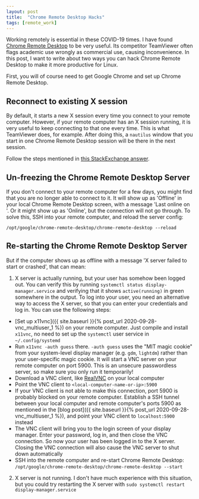 ```yaml
---
layout: post
title:  "Chrome Remote Desktop Hacks"
tags: [remote_work]
---
```

Working remotely is essential in these COVID-19 times. I have found [Chrome Remote Desktop](https://remotedesktop.google.com/) to be very useful. Its competitor TeamViewer often flags academic use wrongly as commercial use, causing inconvenience. In this post, I want to write about two ways you can hack Chrome Remote Desktop to make it more productive for Linux.

First, you will of course need to get Google Chrome and set up Chrome Remote Desktop.

## Reconnect to existing X session
By default, it starts a new X session every time you connect to your remote computer. However, if your remote computer has an X session running, it is very useful to keep connecting to that one every time. This is what TeamViewer does, for example. After doing this, a `nautilus` window that you start in one Chrome Remote Desktop session will be there in the next session.

Follow the steps mentioned in [this StackExchange answer](https://superuser.com/a/850359).

## Un-freezing the Chrome Remote Desktop Server
If you don't connect to your remote computer for a few days, you might find that you are no longer able to connect to it. It will show up as 'Offline' in your local Chrome Remote Desktop screen, with a message 'Last online on <date>'. Or it might show up as 'Online', but the connection will not go through. To solve this, SSH into your remote computer, and reload the server config:
```
/opt/google/chrome-remote-desktop/chrome-remote-desktop --reload
``` 
  
## Re-starting the Chrome Remote Desktop Server
But if the computer shows up as offline with a message 'X server failed to start or crashed', that can mean:

1. X server is actually running, but your user has somehow been logged out. You can verify this by running `systemctl status display-manager.service` and verifying
that it shows `active(running)` in green somewhere in the output. To log into your user, you need an alternative way to access the X server, so that you can enter
your credentials and log in. You can use the following steps:
  - [Set up x11vnc]({{ site.baseurl }}{% post_url 2020-09-28-vnc_multiuser_1 %}) on your remote computer. Just compile and install `x11vnc`, no need to set up the
`systemctl` user service in `~/.config/systemd`
  - Run `x11vnc -auth guess` there. `-auth guess` uses the "MIT magic cookie" from your system-level display manager (e.g. `gdm`, `lightdm`) rather than your user-specific magic cookie. It will start a VNC server on your remote computer on port 5900. This is an unsecure passwordless server, so make sure you only run it temporarily!
  - Download a VNC client, like [RealVNC](https://www.realvnc.com/en/connect/download/viewer/) on your local computer
  - Point the VNC client to `<local-computer-name-or-ip>:5900`
  - If your VNC client is not able to make this connection, port 5900 is probably blocked on your remote computer. Establish a SSH tunnel between your local computer and remote computer's ports 5900 as mentioned in the [blog post]({{ site.baseurl }}{% post_url 2020-09-28-vnc_multiuser_1 %}), and point your VNC client
to `localhost:5900` instead
  - The VNC client will bring you to the login screen of your display manager. Enter your password, log in, and then close the VNC connection. So now your user has been logged in to the X server. Closing the VNC connection will also cause the VNC server to shut down automatically
  - SSH into the remote computer and re-start Chrome Remote Desktop: `/opt/google/chrome-remote-desktop/chrome-remote-desktop --start`
  
2. X server is not running. I don't have much experience with this situation, but you could try restarting the X server with `sudo systemctl restart display-manager.service`
